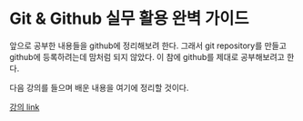 # Git & Github 실무 활용 완벽 가이드

앞으로 공부한 내용들을 github에 정리해보려 한다. 그래서 git repository를 만들고 github에 등록하려는데 맘처럼 되지 않았다. 이 참에 github를 제대로 공부해보려고 한다.

다음 강의를 들으며 배운 내용을 여기에 정리할 것이다.

[강의 link](https://www.udemy.com/course/git-and-github-bootcamp/)